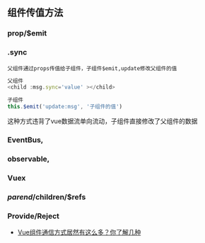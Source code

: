 ## 组件传值方法


### prop/$emit
### .sync
```
父组件通过props传值给子组件，子组件$emit,update修改父组件的值
```

``` javascript
父组件
<child :msg.sync='value' ></child>

子组件
this.$emit('update:msg', '子组件的值')
```
这种方式违背了vue数据流单向流动，子组件直接修改了父组件的数据

### EventBus, 

### observable, 

### Vuex

### $parend/$children/$refs
### Provide/Reject



* [Vue组件通信方式居然有这么多？你了解几种](https://juejin.im/post/6887709516616433677)

